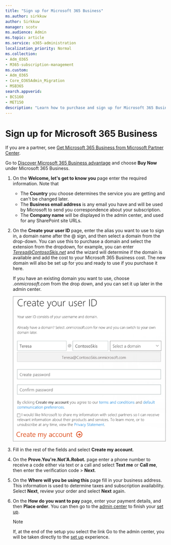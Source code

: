```yaml
---
title: "Sign up for Microsoft 365 Business"
ms.author: sirkkuw
author: Sirkkuw
manager: scotv
ms.audience: Admin
ms.topic: article
ms.service: o365-administration
localization_priority: Normal
ms.collection: 
- Adm_O365
- M365-subscription-management
ms.custom:
- Adm_O365
- Core_O365Admin_Migration
- MSB365
search.appverid:
- BCS160
- MET150
description: "Learn how to purchase and sign up for Microsoft 365 Business."
---
```


# Sign up for Microsoft 365 Business

If you are a partner, see [Get Microsoft 365 Business from Microsoft Partner Center](get-microsoft-365-business.md#get-microsoft-365-business-from-microsoft-partner-center).

Go to [Discover Microsoft 365 Business advantage](https://www.microsoft.com/microsoft-365/business#pmg-cmp-desktop) and choose **Buy Now** under Microsoft 365 Business.

1. On the **Welcome, let's get to know you** page enter the required information. Note that 
 
    -  The **Country** you choose determines the service you are getting and can't be changed later.
    - The **Business email address** is any email you have and will be used by Microsoft to send you correspondence about your subscription.
    - The **Company name** will be displayed in the admin center, and used for any SharePoint site URLs.

2. On the **Create your user ID** page, enter the alias you want to use to sign in, a domain name after the @ sign, and then select a domain from the drop-down. You can use this to purchase a domain and select the extension from the dropdown, for example, you can enter *Teresa@ContosoSkis.net* and the wizard will determine if the domain is available and add the cost to your Microsoft 365 Business cost. The new domain will also be set up for you and ready to use if you purchase it here.

    If you have an existing domain you want to use, choose *.onmicrosoft.com* from the drop down, and you can set it up later in the admin center.
    
    ![Screenshot of Create your user ID page.](media/signinuserid.png)

3. Fill in the rest of the fields and select **Create my account**.
4. On the **Prove.You're.Not'A.Robot.** page enter a phone number to receive a code either via text or a call and select **Text me** or **Call me**, then enter the verification code \> **Next**.
5. On the **Where will you be using this** page fill in your business address. This information is used to determine taxes and subscription availability. Select **Next**, review your order and select **Next** again.
6. On the **How do you want to pay** page, enter your payment details, and then **Place order**.
    You can then go to the [admin center](https://go.microsoft.com/fwlink/p/?linkid=837890) to finish your [set up](set-up.md).

    > [!NOTE]
    > If, at the end of the setup you select the link Go to the admin center, you will be taken directly to the [set up](set-up.md) experience.